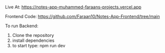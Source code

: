 Live At: https://notes-app-muhammed-faraans-projects.vercel.app

Frontend Code: https://github.com/Faraan10/Notes-App-Frontend/tree/main

To run Backend:
1) Clone the repository
2) install dependencies
3) to start type: npm run dev
